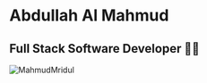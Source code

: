 # Abdullah Al Mahmud 
## Full Stack Software Developer 👨‍💻

<p><img align="left" src="https://github-readme-stats.vercel.app/api/top-langs?username=MahmudMridul&show_icons=true&locale=en&layout=compact" alt="MahmudMridul" /></p>
